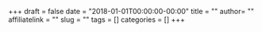 +++
draft = false
date = "2018-01-01T00:00:00-00:00"
title = ""
author= ""
affiliatelink = ""
slug = ""
tags = []
categories = []
+++
